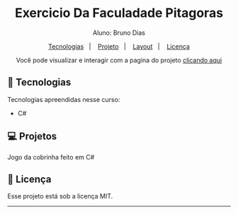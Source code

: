 <h1 align="center">Exercicio Da Faculadade Pitagoras</h1>

<p align="center">
Aluno: Bruno Dias<br>
</p>

<p align="center">
  <a href="#-tecnologias">Tecnologias</a>&nbsp;&nbsp;&nbsp;|&nbsp;&nbsp;&nbsp;
  <a href="#-projeto">Projeto</a>&nbsp;&nbsp;&nbsp;|&nbsp;&nbsp;&nbsp;
  <a href="#-layout">Layout</a>&nbsp;&nbsp;&nbsp;|&nbsp;&nbsp;&nbsp;
  <a href="#memo-licença">Licença</a>
</p>

<p align="center">
Você pode visualizar e interagir com a pagina do projeto <a href="" target="_blank">clicando aqui </a>
</p>


## 🚀 Tecnologias

Tecnologias apreendidas nesse curso:

- C#

## 💻 Projetos

Jogo da cobrinha feito em C#

## :memo: Licença

Esse projeto está sob a licença MIT.

---
